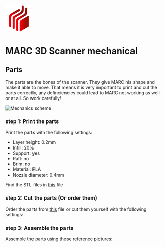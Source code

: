 ![MARC picture](./readmePics/icon.png)

# MARC 3D Scanner mechanical

## Parts

The parts are the bones of the scanner. They give MARC his shape and make it able to move. That means it is very important to print and cut the parts correctly, any definciencies could lead to MARC not working as well or at all. So work carefully!
  
  ![Mechanics scheme](images/mechanic.png)


  ### step 1: Print the parts
  Print the parts with the following settings:
  - Layer height: 0.2mm
  - Infill: 20%
  - Support: yes
  - Raft: no
  - Brim: no
  - Material: PLA
  - Nozzle diameter: 0.4mm

  Find the STL files in [this]() file


  ### step 2: Cut the parts (Or order them)
  Order the parts from [this]() file or cut them yourself with the following settings:


  ### step 3: Assemble the parts
  Assemble the parts using these reference pictures:
